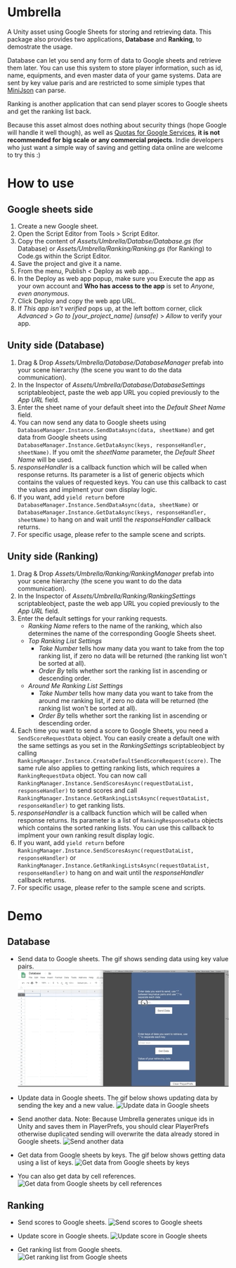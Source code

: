 # Umbrella
A Unity asset using Google Sheets for storing and retrieving data. This package also provides two applications, **Database** and **Ranking**, to demostrate the usage. 

Database can let you send any form of data to Google sheets and retrieve them later. You can use this system to store player information, such as id, name, equipments, and even master data of your game systems. Data are sent by key value paris and are restricted to some simiple types that [MiniJson](https://gist.github.com/darktable/1411710) can parse.

Ranking is another application that can send player scores to Google sheets and get the ranking list back.

Because this asset almost does nothing about security things (hope Google will handle it well though), as well as [Quotas for Google Services](https://developers.google.com/apps-script/guides/services/quotas#current_quotas), **it is not recommended for big scale or any commercial projects**. Indie developers who just want a simple way of saving and getting data online are welcome to try this :)

# How to use
## Google sheets side
1. Create a new Google sheet.
2. Open the Script Editor from Tools > Script Editor.
3. Copy the content of *Assets/Umbrella/Databse/Database.gs* (for Database) or *Assets/Umbrella/Ranking/Ranking.gs* (for Ranking) to Code.gs within the Script Editor.
4. Save the project and give it a name.
5. From the menu, Publish < Deploy as web app...
6. In the Deploy as web app popup, make sure you Execute the app as your own account and **Who has access to the app** is set to *Anyone, even anonymous*.
7. Click Deploy and copy the web app URL.
8. If *This app isn't verified* pops up, at the left bottom corner, click *Advanced* > *Go to [your_project_name] (unsafe)* > *Allow* to verify your app. 
## Unity side (Database)
1. Drag & Drop *Assets/Umbrella/Database/DatabaseManager* prefab into your scene hierarchy (the scene you want to do the data communication).
2. In the Inspector of *Assets/Umbrella/Database/DatabaseSettings* scriptableobject, paste the web app URL you copied previously to the *App URL* field.
3. Enter the sheet name of your default sheet into the *Default Sheet Name* field.
4. You can now send any data to Google sheets using `DatabaseManager.Instance.SendDataAsync(data, sheetName)` and get data from Google sheets using `DatabaseManager.Instance.GetDataAsync(keys, responseHandler, sheetName)`. If you omit the *sheetName* parameter, the *Default Sheet Name* will be used. 
5. *responseHandler* is a callback function which will be called when response returns. Its parameter is a list of generic objects which contains the values of requested keys. You can use this callback to cast the values and implment your own display logic.
6. If you want, add `yield return` before `DatabaseManager.Instance.SendDataAsync(data, sheetName)` or `DatabaseManager.Instance.GetDataAsync(keys, responseHandler, sheetName)` to hang on and wait until the *responseHandler* callback returns.
7. For specific usage, please refer to the sample scene and scripts.
## Unity side (Ranking)
1. Drag & Drop *Assets/Umbrella/Ranking/RankingManager* prefab into your scene hierarchy (the scene you want to do the data communication).
2. In the Inspector of *Assets/Umbrella/Ranking/RankingSettings* scriptableobject, paste the web app URL you copied previously to the *App URL* field.
3. Enter the default settings for your ranking requests. 
    - *Ranking Name* refers to the name of the ranking, which also determines the name of the corresponding Google Sheets sheet.
    - *Top Ranking List Settings* 
        - *Take Number* tells how many data you want to take from the top ranking list, if zero no data will be returned (the ranking list won't be sorted at all).
        - *Order By* tells whether sort the ranking list in ascending or descending order.
    - *Around Me Ranking List Settings* 
        - *Take Number* tells how many data you want to take from the around me ranking list, if zero no data will be returned (the ranking list won't be sorted at all).
        - *Order By* tells whether sort the ranking list in ascending or descending order.
4. Each time you want to send a score to Google Sheets, you need a `SendScoreRequestData` object. You can easily create a default one with the same settings as you set in the *RankingSettings* scriptableobject by calling `RankingManager.Instance.CreateDefaultSendScoreRequest(score)`. The same rule also applies to getting ranking lists, which requires a `RankingRequestData` object. You can now call `RankingManager.Instance.SendScoresAsync(requestDataList, responseHandler)` to send scores and call `RankingManager.Instance.GetRankingListsAsync(requestDataList, responseHandler)` to get ranking lists. 
5. *responseHandler* is a callback function which will be called when response returns. Its parameter is a list of `RankingResponseData` objects which contains the sorted ranking lists. You can use this callback to implment your own ranking result display logic.
6. If you want, add `yield return` before `RankingManager.Instance.SendScoresAsync(requestDataList, responseHandler)` or `RankingManager.Instance.GetRankingListsAsync(requestDataList, responseHandler)` to hang on and wait until the *responseHandler* callback returns.
7. For specific usage, please refer to the sample scene and scripts.

# Demo
## Database
* Send data to Google sheets. The gif shows sending data using key value pairs.
![Send data to Google sheets](Demos/send_data.gif)

* Update data in Google sheets. The gif below shows updating data by sending the key and a new value.
![Update data in Google sheets](Demos/update_data.gif)

* Send another data. Note: Because Umbrella generates unique ids in Unity and saves them in PlayerPrefs, you should clear PlayerPrefs otherwise duplicated sending will overwrite the data already stored in Google sheets.
![Send another data](Demos/send_another_data.gif)

* Get data from Google sheets by keys. The gif below shows getting data using a list of keys.
![Get data from Google sheets by keys](Demos/get_data.gif)

* You can also get data by cell references.
![Get data from Google sheets by cell references](Demos/get_data_by_cell.gif)

## Ranking
* Send scores to Google sheets.
![Send scores to Google sheets](Demos/send_score.gif)

* Update score in Google sheets.
![Update score in Google sheets](Demos/update_score.gif)

* Get ranking list from Google sheets.
![Get ranking list from Google sheets](Demos/get_ranking.gif)


